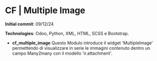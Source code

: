 # CF | Multiple Image

**Initial commit**: 09/12/24

**Technologies**: Odoo, Python, XML, HTML, SCSS e Bootstrap.

- **cf_multiple_image** Questo Modulo introduce il widget 'MultipleImage' permettendo di visualizzare in serie le
  immagini contenuto dentro un campo Many2many con il modello 'ir.attachment'.
